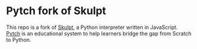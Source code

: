# Pytch fork of Skulpt

This repo is a fork of [Skulpt](https://skulpt.org/), a Python
interpreter written in JavaScript.  [Pytch](https://pytch.org/) is an
educational system to help learners bridge the gap from Scratch to
Python.
